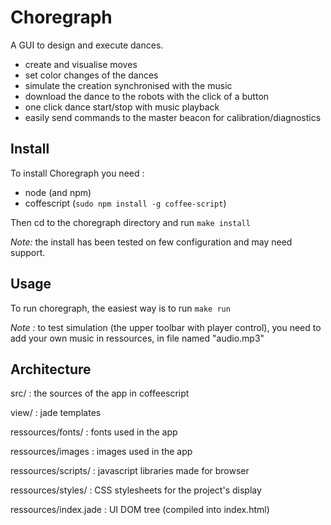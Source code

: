 # Choregraph

A GUI to design and execute dances.

* create and visualise moves
* set color changes of the dances
* simulate the creation synchronised with the music
* download the dance to the robots with the click of a button
* one click dance start/stop with music playback
* easily send commands to the master beacon for calibration/diagnostics

## Install

To install Choregraph you need :
* node (and npm)
* coffescript (`sudo npm install -g coffee-script`)

Then cd to the choregraph directory and run `make install`

*Note:* the install has been tested on few configuration and may need support.

## Usage

To run choregraph, the easiest way is to run `make run`

*Note :* to test simulation (the upper toolbar with player control), you need to
add your own music in ressources, in file named "audio.mp3"

## Architecture

src/ : the sources of the app in coffeescript

view/ : jade templates

ressources/fonts/ : fonts used in the app

ressources/images : images used in the app

ressources/scripts/ : javascript libraries made for browser

ressources/styles/ : CSS stylesheets for the project's display

ressources/index.jade : UI DOM tree (compiled into index.html)
